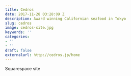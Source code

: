 ```yaml
---
title: Cedros
date: 2017-11-28 03:28:09 Z
description: Award winning Californian seafood in Tokyo
slug: cedros
image: cedros-site.jpg
keywords: ''
categories:
- ''
- ''
draft: false
externalurl: http://cedros.jp/home
---
```


Squarespace site